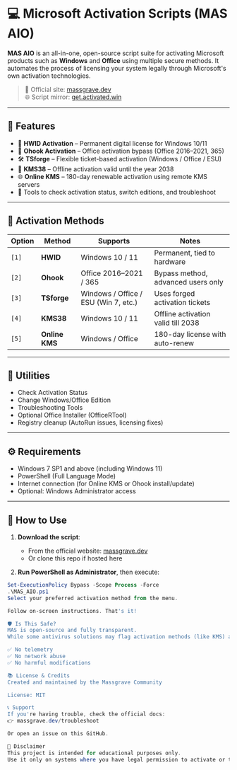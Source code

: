 # 💻 Microsoft Activation Scripts (MAS AIO)

**MAS AIO** is an all-in-one, open-source script suite for activating Microsoft products such as **Windows** and **Office** using multiple secure methods. It automates the process of licensing your system legally through Microsoft's own activation technologies.

> 🔗 Official site: [massgrave.dev](https://massgrave.dev)  
> 🌐 Script mirror: [get.activated.win](https://get.activated.win)

---

## 📌 Features

- 🔑 **HWID Activation** – Permanent digital license for Windows 10/11
- 🔐 **Ohook Activation** – Office activation bypass (Office 2016–2021, 365)
- 🛠️ **TSforge** – Flexible ticket-based activation (Windows / Office / ESU)
- 📅 **KMS38** – Offline activation valid until the year 2038
- 🌐 **Online KMS** – 180-day renewable activation using remote KMS servers
- 🧰 Tools to check activation status, switch editions, and troubleshoot

---

## 🧩 Activation Methods

| Option | Method      | Supports                             | Notes                                                  |
|--------|-------------|--------------------------------------|--------------------------------------------------------|
| `[1]`  | **HWID**     | Windows 10 / 11                      | Permanent, tied to hardware                            |
| `[2]`  | **Ohook**    | Office 2016–2021 / 365               | Bypass method, advanced users only                     |
| `[3]`  | **TSforge**  | Windows / Office / ESU (Win 7, etc.) | Uses forged activation tickets                         |
| `[4]`  | **KMS38**    | Windows 10 / 11                      | Offline activation valid till 2038                     |
| `[5]`  | **Online KMS** | Windows / Office                  | 180-day license with auto-renew                        |

---

## 🔧 Utilities

- Check Activation Status
- Change Windows/Office Edition
- Troubleshooting Tools
- Optional Office Installer (OfficeRTool)
- Registry cleanup (AutoRun issues, licensing fixes)

---

## ⚙️ Requirements

- Windows 7 SP1 and above (including Windows 11)
- PowerShell (Full Language Mode)
- Internet connection (for Online KMS or Ohook install/update)
- Optional: Windows Administrator access

---

## 🚀 How to Use

1. **Download the script**:
   - From the official website: [massgrave.dev](https://massgrave.dev)
   - Or clone this repo if hosted here

2. **Run PowerShell as Administrator**, then execute:

```powershell
Set-ExecutionPolicy Bypass -Scope Process -Force
.\MAS_AIO.ps1
Select your preferred activation method from the menu.

Follow on-screen instructions. That's it!

🛡️ Is This Safe?
MAS is open-source and fully transparent.
While some antivirus solutions may flag activation methods (like KMS) as "potentially unwanted," the tool itself is clean and community-trusted.

✅ No telemetry
✅ No network abuse
✅ No harmful modifications

📚 License & Credits
Created and maintained by the Massgrave Community

License: MIT

📞 Support
If you're having trouble, check the official docs:
👉 massgrave.dev/troubleshoot

Or open an issue on this GitHub.

🙏 Disclaimer
This project is intended for educational purposes only.
Use it only on systems where you have legal permission to activate or test software.
